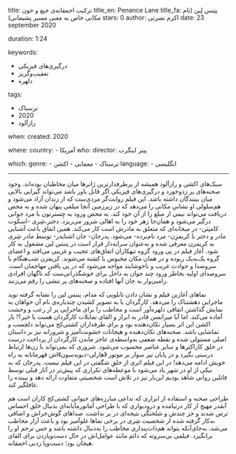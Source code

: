 
title: ترکیب احمقانه‌ی جیغ و خون 
title_en: Penance Lane
title_fa: پنِنس لِین (نام مکانی خاص به معنی مسیر پشیمانی) 
stars: 0
author: اکرم نصرتی
date: 23 september 2020

duration: 1:24

keywords:
  - درگیری‌های فیزیکی
  - تعقیب‌وگریز
  - دلهره 

tags:
  - ترسناک 
  - 2020
  - رازآلود  

when:
  created: 2020

where:
  country:
    - آمریکا
who:
  director: پیتر اینگرت

which:
  genre:
    - ترسناک 
    - معمایی
    - اکشن
  language:
    - انگلیسی
   
---

سبک‌های اکشن و رازآلود همیشه از پرطرفدارترین ژانرها میان مخاطبان بوده‌اند. وجود صحنه‌های پر زد‌وخورد و درگیری‌های فیزیکی اگر قابل باور باشد می‌تواند گیرایی بالایی میان بینندگان داشته باشد. این فیلم روایت‌گر مردی‌ست که از زندان آزاد می‌شود و هم‌سلولی او نشانیِ مکانی را می‌دهد که در زیرزمین آنجا مبلغی پنهان شده و به محض دریافت می‌تواند نیمی از مبلغ را از آنِ خود کند. به محض ورود به چِسترتون با مرد جوانی درگیر می‌شود و همان‌جا زهر خود را به اهالی شرور می‌ریزد. دختر،شِری -اسکَوت کامپتن- در میخانه‌ای که متعلق به مادرش است کار می‌کند. همین اتفاق باعث آشنایی مادر و دختر با کریمزِن- مرد نام‌برده- می‌شود. پدرجان- جان اشنایدر- توسط مادر شِری به کریمزن معرفی شده و به‌عنوان سرایه‌دار قرار است در پننس لین مشغول به کار شود. آغاز فیلم در پی ورود گروه تبهکاران اتفاق‌های عجیب و غریبی می‌افتد و اعضای گروه یک‌به‌یک ربوده و در همان مکان محبوس یا کشته می‌شوند. کریمزن شب‌هنگام با سروصدا و حوادث غریب و ناخوشایند مواجه می‌شود که در پی یافتن مهاجمان است. سروصدای اولیه بخاطر ورود چند جوان به داخل برای خوشگذرانی‌ست که ناگهان افرادی زامبی‌وار به جان آنها افتاده و صحنه‌های پر تنشی را رقم می‌زنند. 

نماهای آغازین فیلم و نشان دادن تابلویی که مدام، پننس لین را نشانه گرفته نوید ماجرایی دهشتناک را می‌دهد. کارگردان با به تصویر کشیدن چندباره‌ی نام آن خواهان به نمایش گذاشتن اتفاقی دلهره‌آور است و مخاطب را برای ماجرایی پر از رعب و وحشت آماده می‌کند. اما آیا میزانسن قادر به ابراز و القای تمایلات کارگردان هست یا خیر؟! بار اکشن این اثر بسیار تکان‌دهنده بود و برای طرفداران کشتی‌کج می‌تواند دلچسب و تماشایی باشد. صحنه‌های تکان‌دهنده و هیجانات خشونت‌آمیز و شرورانه نیز بر داستان اصلی مستولی شده و نقطه ضعفی به‌واسطه‌ی عاجز ماندن کارگردان از پرداخت درست در خلق کاراکترها و سایر عناصر محسوب می‌شود. شروری که نمی‌تواند با زن‌ها ارتباط درستی بگیرد و در پایان نیز سوار بر موتور 《هارلی-دیویدسون‌》اش قهرمانانه به راه خویش ادامه می‌دهد! در این فیلم اثری از خلقِ شگفتی در این فیلم نیست. پدرجان که به نیکی از او در شهر یاد می‌شود با موعظه‌های تکراری که پیش‌تر در آثار قبلی توسط قاتلین روانی شاهد بودیم این‌بار نیز در تلاش است شخصیتی متفاوت ارائه دهد و بیینده را غافلگیر کند.

 طراحی صحنه و استفاده از ابزاری که تداعی مبارزه‌های حیوانی کشتی‌کج کاران است هم آنقدر مهیج از کار درنیامده و در‌ودیواری که با طراحی آماتورمآبانه‌ای بدنبال خلق احساس ترس شدند و جز چندش و شلختگی نتیجه‌ای در بر نداشت. صداهای گوش‌خراش و اضافی به‌کار گرفته شده از شخصیت شِری در برخی نماها غلوآمیز بود و باعث آزار مخاطب می‌شد، به‌جای‌آنکه بتواند هم‌ذات‌پنداری مخاطب را به‌دنبال داشته باشد و حس ترحم او را برانگیزد. فیلمی بی‌سرو‌ته که دائم مانند عوامل‌اش در حال دست‌‌و‌پازدن برای القای هیجان بود؛‌ دست‌و‌پا زدنی احمقانه. 